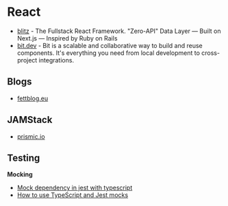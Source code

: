 # React

- [blitz](https://github.com/blitz-js/blitz) - The Fullstack React Framework. "Zero-API" Data Layer — Built on Next.js — Inspired by Ruby on Rails
- [bit.dev](https://bit.dev/) - Bit is a scalable and collaborative way to build and reuse components. It's everything you need from local development to cross-project integrations.

## Blogs
- [fettblog.eu](https://fettblog.eu/)

## JAMStack
- [prismic.io](https://prismic.io)


## Testing
**Mocking**
- [Mock dependency in jest with typescript](https://stackoverflow.com/questions/48759035/mock-dependency-in-jest-with-typescript)
- [How to use TypeScript and Jest mocks](https://klzns.github.io/how-to-use-type-script-and-jest-mocks)

